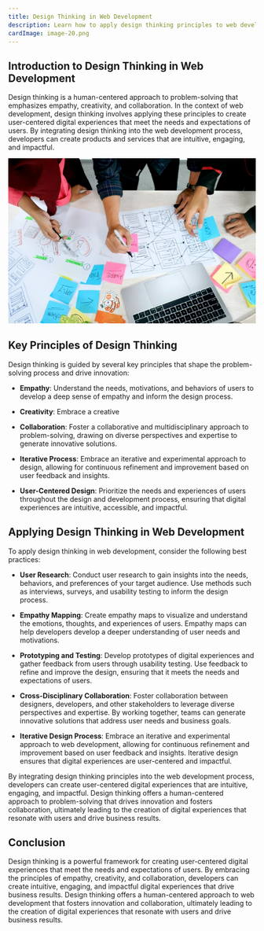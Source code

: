 ```yaml
---
title: Design Thinking in Web Development
description: Learn how to apply design thinking principles to web development and create user-centered digital experiences.
cardImage: image-20.png
---
```


## Introduction to Design Thinking in Web Development

Design thinking is a human-centered approach to problem-solving that emphasizes empathy, creativity, and collaboration. In the context of web development, design thinking involves applying these principles to create user-centered digital experiences that meet the needs and expectations of users. By integrating design thinking into the web development process, developers can create products and services that are intuitive, engaging, and impactful.

![Stock image](/assets/images/image-20.png)

## Key Principles of Design Thinking

Design thinking is guided by several key principles that shape the problem-solving process and drive innovation:

- **Empathy**: Understand the needs, motivations, and behaviors of users to develop a deep sense of empathy and inform the design process.

- **Creativity**: Embrace a creative

- **Collaboration**: Foster a collaborative and multidisciplinary approach to problem-solving, drawing on diverse perspectives and expertise to generate innovative solutions.

- **Iterative Process**: Embrace an iterative and experimental approach to design, allowing for continuous refinement and improvement based on user feedback and insights.

- **User-Centered Design**: Prioritize the needs and experiences of users throughout the design and development process, ensuring that digital experiences are intuitive, accessible, and impactful.

## Applying Design Thinking in Web Development

To apply design thinking in web development, consider the following best practices:

- **User Research**: Conduct user research to gain insights into the needs, behaviors, and preferences of your target audience. Use methods such as interviews, surveys, and usability testing to inform the design process.

- **Empathy Mapping**: Create empathy maps to visualize and understand the emotions, thoughts, and experiences of users. Empathy maps can help developers develop a deeper understanding of user needs and motivations.

- **Prototyping and Testing**: Develop prototypes of digital experiences and gather feedback from users through usability testing. Use feedback to refine and improve the design, ensuring that it meets the needs and expectations of users.

- **Cross-Disciplinary Collaboration**: Foster collaboration between designers, developers, and other stakeholders to leverage diverse perspectives and expertise. By working together, teams can generate innovative solutions that address user needs and business goals.

- **Iterative Design Process**: Embrace an iterative and experimental approach to web development, allowing for continuous refinement and improvement based on user feedback and insights. Iterative design ensures that digital experiences are user-centered and impactful.

By integrating design thinking principles into the web development process, developers can create user-centered digital experiences that are intuitive, engaging, and impactful. Design thinking offers a human-centered approach to problem-solving that drives innovation and fosters collaboration, ultimately leading to the creation of digital experiences that resonate with users and drive business results.

## Conclusion

Design thinking is a powerful framework for creating user-centered digital experiences that meet the needs and expectations of users. By embracing the principles of empathy, creativity, and collaboration, developers can create intuitive, engaging, and impactful digital experiences that drive business results. Design thinking offers a human-centered approach to web development that fosters innovation and collaboration, ultimately leading to the creation of digital experiences that resonate with users and drive business results.